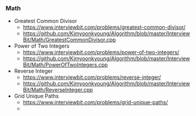 ### Math

* Greatest Common Divisor
  * https://www.interviewbit.com/problems/greatest-common-divisor/
  * https://github.com/Kimyoonkyoung/Algorithm/blob/master/InterviewBit/Math/GreatestCommonDivisor.cpp
* Power of Two Integers
  * https://www.interviewbit.com/problems/power-of-two-integers/
  * https://github.com/Kimyoonkyoung/Algorithm/blob/master/InterviewBit/Math/PowerOfTwoIntegers.cpp
* Reverse Integer
  * https://www.interviewbit.com/problems/reverse-integer/
  * https://github.com/Kimyoonkyoung/Algorithm/blob/master/InterviewBit/Math/ReverseInteger.cpp
* Grid Unique Paths
  * https://www.interviewbit.com/problems/grid-unique-paths/
  * 
